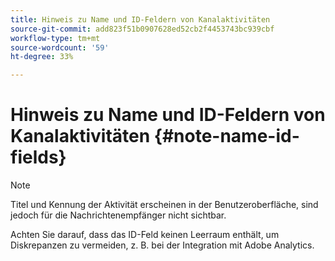 ```yaml
---
title: Hinweis zu Name und ID-Feldern von Kanalaktivitäten
source-git-commit: add823f51b0907628ed52cb2f4453743bc939cbf
workflow-type: tm+mt
source-wordcount: '59'
ht-degree: 33%

---
```


# Hinweis zu Name und ID-Feldern von Kanalaktivitäten {#note-name-id-fields}

>[!NOTE]
>
>Titel und Kennung der Aktivität erscheinen in der Benutzeroberfläche, sind jedoch für die Nachrichtenempfänger nicht sichtbar.
>
>Achten Sie darauf, dass das ID-Feld keinen Leerraum enthält, um Diskrepanzen zu vermeiden, z. B. bei der Integration mit Adobe Analytics.
